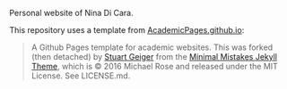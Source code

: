 Personal website of Nina Di Cara. 

This repository uses a template from [AcademicPages.github.io](https://github.com/academicpages/academicpages.github.io):

>A Github Pages template for academic websites. This was forked (then detached) by [Stuart Geiger](https://github.com/staeiou) from the [Minimal Mistakes Jekyll Theme](https://mmistakes.github.io/minimal-mistakes/), which is © 2016 Michael Rose and released under the MIT License. See LICENSE.md.
